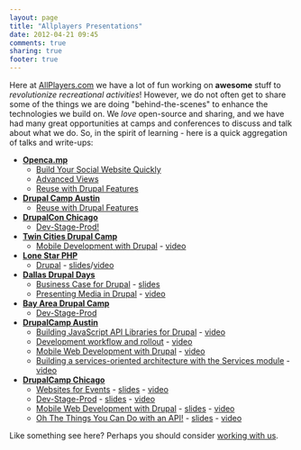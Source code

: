 ```yaml
---
layout: page
title: "Allplayers Presentations"
date: 2012-04-21 09:45
comments: true
sharing: true
footer: true
---
```

Here at [AllPlayers.com](https://www.allplayers.com/) we have a lot of fun working on **awesome** stuff to *revolutionize recreational activities*! However, we do not often get to share some of the things we are doing "behind-the-scenes" to enhance the technologies we build on. We *love* open-source and sharing, and we have had many great opportunities at camps and conferences to discuss and talk about what we do. So, in the spirit of learning - here is a quick aggregation of talks and write-ups:
 
 *  **[Openca.mp](http://openca.mp)**
    *  [Build Your Social Website Quickly](http://openca.mp/speakers/valerie-stewart/)
    *  [Advanced Views](http://openca.mp/speakers/corey-pennycuff/)
    *  [Reuse with Drupal Features](http://openca.mp/speakers/chris-christensen/)
*  **[Drupal Camp Austin](http://2010.drupalcampaustin.org)**
    *  [Reuse with Drupal Features](http://2010.drupalcampaustin.org/sessions/reuse-drupal-features)
*  **[DrupalCon Chicago](http://chicago2011.drupal.org)**
    *  [Dev-Stage-Prod!](http://chicago2011.drupal.org/conference/bof/dev-stage-prod)
*  **[Twin Cities Drupal Camp](http://2011.tcdrupal.org/)**
    *  [Mobile Development with Drupal](http://prezi.com/rekcalqfgwzh/mobile-development-with-drupal/) - [video](http://vimeo.com/24467498)
*  **[Lone Star PHP](http://lonestarphp.com)**
    *  [Drupal](http://lonestarphp.com/#chris-christensen) - [slides](http://imetchrischris.com/Presentations/20110611-lonestarphp-drupal/)/[video](http://vimeo.com/25050906)
*  **[Dallas Drupal Days](http://dallasdrupal.org)**
    *  [Business Case for Drupal](http://dallasdrupal.org/sessions/allplayerscom-and-business-case-drupal) - [slides](https://docs.google.com/a/allplayers.com/present/view?id=dgg6wksk_383c377q9f3)
    *  [Presenting Media in Drupal](https://dallasdrupal.org/sessions/presenting-media-drupal) - [video](http://www.mediafront.org/dallas-drupal-days-2011-presenting-media)
*  **[Bay Area Drupal Camp](http://2011.badcamp.net)**
    *  [Dev-Stage-Prod](http://2011.badcamp.net/program/bofs/dev-stage-prod)
*  **[DrupalCamp Austin](http://2011.drupalcampaustin.org)**
    *  [Building JavaScript API Libraries for Drupal](http://2011.drupalcampaustin.org/sessions/building-javascript-api-libraries-drupal) - [video](http://vimeo.com/33091201)
    *  [Development workflow and rollout](http://2011.drupalcampaustin.org/sessions/development-workflow-and-rollout) - [video](http://vimeo.com/33678298)
    *  [Mobile Web Development with Drupal](http://2011.drupalcampaustin.org/sessions/mobile-web-development-drupal) - [video](http://vimeo.com/33052433)
    *  [Building a services-oriented architecture with the Services module](http://2011.drupalcampaustin.org/sessions/building-services-oriented-architecture-services-module) - [video](http://vimeo.com/33785095)
*  **[DrupalCamp Chicago](http://drupalcampchicago.org)**
      *  [Websites for Events](http://drupalcampchicago.org/sessions/websites-events) - [slides](http://prezi.com/_whvmtt8ilae/websites-for-events) - [video](http://vimeo.com/33763269)
      *  [Dev-Stage-Prod](http://drupalcampchicago.org/sessions/dev-stage-prod) - [slides](http://drupalcampchicago.org/sites/default/files/slides/Dev-Stage-Prod_Drupal.pdf) - [video](http://vimeo.com/34375650)
      *  [Mobile Web Development with Drupal](http://drupalcampchicago.org/sessions/mobile-web-development-drupal) - [slides](http://prezi.com/rekcalqfgwzh/mobile-development-with-drupal) - [video](http://vimeo.com/33816817)
      *  [Oh The Things You Can Do with an API!](http://drupalcampchicago.org/sessions/oh-things-you-can-do%E2%80%A6-api) - [slides](http://prezi.com/fwnj5l-adbmx/drupal-services-2) - [video](http://vimeo.com/34031755)  
                                                          
Like something see here? Perhaps you should consider [working with us](https://www.allplayers.com/careers).
